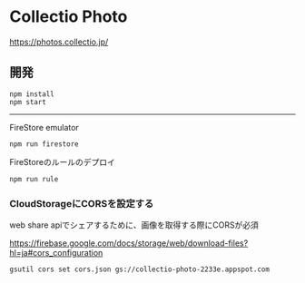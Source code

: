 # Collectio Photo

https://photos.collectio.jp/

## 開発

```
npm install  
npm start
```

----

FireStore emulator
```
npm run firestore
```

FireStoreのルールのデプロイ
```
npm run rule
```

### CloudStorageにCORSを設定する

web share apiでシェアするために、画像を取得する際にCORSが必須

https://firebase.google.com/docs/storage/web/download-files?hl=ja#cors_configuration

```
gsutil cors set cors.json gs://collectio-photo-2233e.appspot.com
```
